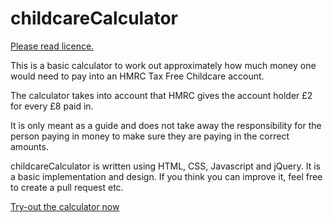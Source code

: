 # childcareCalculator

[Please read licence.](/LICENCE)

This is a basic calculator to work out approximately how much money one would need to pay into an HMRC Tax Free Childcare account.

The calculator takes into account that HMRC gives the account holder £2 for every £8 paid in.

It is only meant as a guide and does not take away the responsibility for the person paying in money to make sure they are paying in the correct amounts.

childcareCalculator is written using HTML, CSS, Javascript and jQuery. It is a basic implementation and design. If you think you can improve it, feel free to create a pull request etc.

[Try-out the calculator now](https://gwhitdev.github.io/childcareCalculator/childcare.html)

